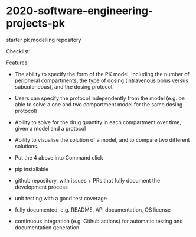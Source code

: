 # 2020-software-engineering-projects-pk
starter pk modelling repository

Checklist: 

Features: 
- The ability to specify the form of the PK model, including the number of peripheral compartments, the type of dosing (intravenous bolus versus subcutaneous), and the dosing protocol.

- Users can specify the protocol independently from the model (e.g. be able to solve a one and two compartment model for the same dosing protocol)

- Ability to solve for the drug quantity in each compartment over time, given a model and a protocol

- Ability to visualise the solution of a model, and to compare two different solutions.

- Put the 4 above into Command click 

- pip installable

- github repository, with issues + PRs that fully document the development process

- unit testing with a good test coverage

- fully documented, e.g. README, API documentation, OS license

- continuous integration (e.g. Github actions) for automatic testing and documentation generation
